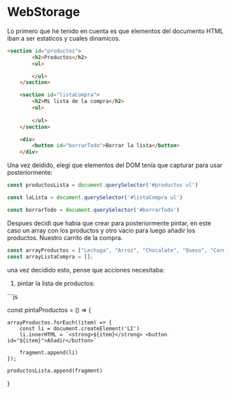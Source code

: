 # WebStorage

Lo primero que he tenido en cuenta es que elementos del documento HTML iban a ser estaticos y cuales dinamicos.

```html
<section id="productos">
        <h2>Productos</h2>
        <ul>

        </ul>
    </section>

    <section id="listaCompra">
        <h2>Mi lista de la compra</h2>
        <ul>
            
        </ul>
    </section>

    <div>
        <button id="borrarTodo">Borrar la lista</button>
    </div>
```


Una vez deidido, elegí que elementos del DOM tenía que capturar para usar posteriormente:

```js
const productosLista = document.querySelector('#productos ul')

const laLista = document.querySelector('#listaCompra ul')

const borrarTodo = document.querySelector('#borrarTodo')
```

Despues decidi que habia que crear para posteriormente pintar, en este caso un array con los productos y otro vacio para luego añadir los productos. Nuestro carrito de la compra.

```js
const arrayProductos = ["Lechuga", "Arroz", "Chocalate", "Queso", "Carne", "Aceite", "Agua", "Tomate"]
const arrayListaCompra = [];
```

una vez decidido esto, pense que acciones necesitaba:

1. pintar la lista de productos: 


´´´js

const pintaProductos = () => {

    arrayProductos.forEach((item) => {
        const li = document.createElement('LI')
        li.innerHTML = `<strong>${item}</strong> <button id="${item}">Añadir</button>`

        fragment.append(li)
    });

    productosLista.append(fragment)

}

```